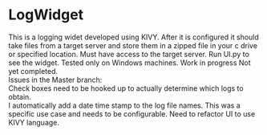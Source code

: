 # LogWidget
This is a logging widet developed using KIVY.  After it is configured it should take files from a target server and store them in a zipped file in your c drive or specified location.  Must have access to the target server. Run UI.py to see the widget. Tested only on Windows machines. Work in progress
Not yet completed.  
Issues in the Master branch:  
Check boxes need to be hooked up to actually determine which logs to obtain.  
I automatically add a date time stamp to the log file names.  This was a specific use case and needs to be configurable.
Need to refactor UI to use KIVY language.
